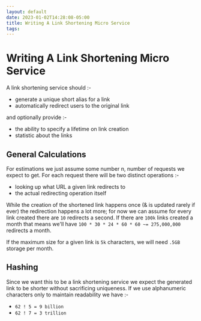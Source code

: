 ```yaml
---
layout: default
date: 2023-01-02T14:28:08-05:00
title: Writing A Link Shortening Micro Service
tags: 
---
```


# Writing A Link Shortening Micro Service

A link shortening service should :-

- generate a unique short alias for a link
- automatically redirect users to the original link

and optionally provide :-

- the ability to specify a lifetime on link creation
- statistic about the links

## General Calculations

For estimations we just assume some number n, number of requests we expect to get. For each request there will be two distinct operations :-

- looking up what URL a given link redirects to
- the actual redirecting operation itself

While the creation of the shortened link happens once (& is updated rarely if ever) the redirection happens a lot more; for now we can assume for every link created there are `10` redirects a second. If there are `100k` links created a month that means we'll have `100 * 30 * 24 * 60 * 60 ~= 275,000,000` redirects a month.

If the maximum size for a given link is `5k` characters, we will need `.5GB` storage per month.

## Hashing

Since we want this to be a link shortening service we expect the generated link to be shorter without sacrificing uniqueness. If we use alphanumeric characters only to maintain readability we have :-

- `62 ! 5 = 9 billion`
- `62 ! 7 = 3 trillion`